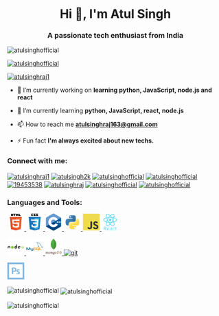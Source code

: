 <h1 align="center">Hi 👋, I'm Atul Singh</h1>
<h3 align="center">A passionate tech enthusiast from India</h3>

<p align="left"> <img src="https://komarev.com/ghpvc/?username=atulsinghofficial&label=Profile%20views&color=0e75b6&style=flat" alt="atulsinghofficial" /> </p>

<p align="left"> <a href="https://github.com/ryo-ma/github-profile-trophy"><img src="https://github-profile-trophy.vercel.app/?username=atulsinghofficial" alt="atulsinghofficial" /></a> </p>

<p align="left"> <a href="https://twitter.com/atulsinghraj1" target="blank"><img src="https://img.shields.io/twitter/follow/atulsinghraj1?logo=twitter&style=for-the-badge" alt="atulsinghraj1" /></a> </p>

- 🔭 I’m currently working on **learning python, JavaScript, node.js and react**

- 🌱 I’m currently learning **python, JavaScript, react, node.js**

- 📫 How to reach me **atulsinghraj163@gmail.com**

- ⚡ Fun fact **I'm always excited about new techs.**

<h3 align="left">Connect with me:</h3>
<p align="left">

<a href="https://twitter.com/atulsinghraj1" target="blank"><img align="center" src="https://raw.githubusercontent.com/rahuldkjain/github-profile-readme-generator/master/src/images/icons/Social/twitter.svg" alt="atulsinghraj1" height="30" width="40" /></a>
<a href="https://fb.com/atulsingh2k" target="blank"><img align="center" src="https://raw.githubusercontent.com/rahuldkjain/github-profile-readme-generator/master/src/images/icons/Social/facebook.svg" alt="atulsingh2k" height="30" width="40" /></a>
<a href="https://instagram.com/atulsinghofficial" target="blank"><img align="center" src="https://raw.githubusercontent.com/rahuldkjain/github-profile-readme-generator/master/src/images/icons/Social/instagram.svg" alt="atulsinghofficial" height="30" width="40" /></a>
<a href="https://linkedin.com/in/atulsinghofficial" target="blank"><img align="center" src="https://raw.githubusercontent.com/rahuldkjain/github-profile-readme-generator/master/src/images/icons/Social/linked-in-alt.svg" alt="atulsinghofficial" height="30" width="40" /></a>
<a href="https://stackoverflow.com/users/19453538" target="blank"><img align="center" src="https://raw.githubusercontent.com/rahuldkjain/github-profile-readme-generator/master/src/images/icons/Social/stack-overflow.svg" alt="19453538" height="30" width="40" /></a>
<a href="https://www.hackerrank.com/atulsinghraj" target="blank"><img align="center" src="https://raw.githubusercontent.com/rahuldkjain/github-profile-readme-generator/master/src/images/icons/Social/hackerrank.svg" alt="atulsinghraj" height="30" width="40" /></a>
<a href="https://www.leetcode.com/atulsinghofficial" target="blank"><img align="center" src="https://raw.githubusercontent.com/rahuldkjain/github-profile-readme-generator/master/src/images/icons/Social/leet-code.svg" alt="atulsinghofficial" height="30" width="40" /></a>
<a href="https://auth.geeksforgeeks.org/user/atulsinghofficial" target="blank"><img align="center" src="https://raw.githubusercontent.com/rahuldkjain/github-profile-readme-generator/master/src/images/icons/Social/geeks-for-geeks.svg" alt="atulsinghofficial" height="30" width="40" /></a>
</p>

<h3 align="left">Languages and Tools:</h3>
<p align="left"> 
    <a href="https://www.w3.org/html/" target="_blank" rel="noreferrer"> <img src="https://raw.githubusercontent.com/devicons/devicon/master/icons/html5/html5-original-wordmark.svg" alt="html5" width="40" height="40"/> </a> <a href="https://www.w3schools.com/css/" target="_blank" rel="noreferrer"> <img src="https://raw.githubusercontent.com/devicons/devicon/master/icons/css3/css3-original-wordmark.svg" alt="css3" width="40" height="40"/> </a> <a href="https://www.w3schools.com/cpp/" target="_blank" rel="noreferrer"> <img src="https://raw.githubusercontent.com/devicons/devicon/master/icons/cplusplus/cplusplus-original.svg" alt="cplusplus" width="40" height="40"/> </a> <a href="https://www.python.org" target="_blank" rel="noreferrer"> <img src="https://raw.githubusercontent.com/devicons/devicon/master/icons/python/python-original.svg" alt="python" width="40" height="40"/> </a> <a href="https://developer.mozilla.org/en-US/docs/Web/JavaScript" target="_blank" rel="noreferrer"> <img src="https://raw.githubusercontent.com/devicons/devicon/master/icons/javascript/javascript-original.svg" alt="javascript" width="40" height="40"/> </a> <a href="https://reactjs.org/" target="_blank" rel="noreferrer"> <img src="https://raw.githubusercontent.com/devicons/devicon/master/icons/react/react-original-wordmark.svg" alt="react" width="40" height="40"/> </a> </p>
  
  <a href="https://nodejs.org" target="_blank" rel="noreferrer"> <img src="https://raw.githubusercontent.com/devicons/devicon/master/icons/nodejs/nodejs-original-wordmark.svg" alt="nodejs" width="40" height="40"/> </a> <a href="https://www.mysql.com/" target="_blank" rel="noreferrer"> <img src="https://raw.githubusercontent.com/devicons/devicon/master/icons/mysql/mysql-original-wordmark.svg" alt="mysql" width="40" height="40"/> </a> <a href="https://www.mongodb.com/" target="_blank" rel="noreferrer"> <img src="https://raw.githubusercontent.com/devicons/devicon/master/icons/mongodb/mongodb-original-wordmark.svg" alt="mongodb" width="40" height="40"/> </a> <a href="https://git-scm.com/" target="_blank" rel="noreferrer"> <img src="https://www.vectorlogo.zone/logos/git-scm/git-scm-icon.svg" alt="git" width="40" height="40"/> </a>
  
  <a href="https://www.photoshop.com/en" target="_blank" rel="noreferrer"> <img src="https://raw.githubusercontent.com/devicons/devicon/master/icons/photoshop/photoshop-line.svg" alt="photoshop" width="40" height="40"/> </a>
  
 
  
  

<p><img align="left" src="https://github-readme-stats.vercel.app/api/top-langs?username=atulsinghofficial&show_icons=true&locale=en&layout=compact" alt="atulsinghofficial" /></p>

<p>&nbsp;<img align="center" src="https://github-readme-stats.vercel.app/api?username=atulsinghofficial&show_icons=true&locale=en" alt="atulsinghofficial" /></p>

<p><img align="center" src="https://github-readme-streak-stats.herokuapp.com/?user=atulsinghofficial&" alt="atulsinghofficial" /></p>
